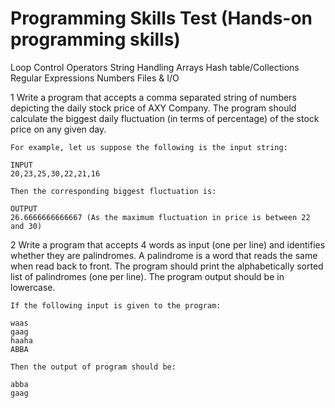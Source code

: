 # Programming Skills Test (Hands-on programming skills)

  Loop Control
  Operators
  String Handling
  Arrays
  Hash table/Collections
  Regular Expressions
  Numbers
  Files & I/O

  1 Write a program that accepts a comma separated string of numbers depicting the daily stock price of AXY Company. The program should calculate the biggest daily fluctuation (in terms of percentage) of the stock price on any given day.

    For example, let us suppose the following is the input string:

    INPUT
    20,23,25,30,22,21,16

    Then the corresponding biggest fluctuation is:

    OUTPUT
    26.6666666666667 (As the maximum fluctuation in price is between 22 and 30)

  2 Write a program that accepts 4 words as input (one per line) and identifies whether they are palindromes. A palindrome is a word that reads the same when read back to front. The program should print the alphabetically sorted list of palindromes (one per line). The program output should be in lowercase.
  
    If the following input is given to the program:
    
    waas
    gaag
    haaha
    ABBA

    Then the output of program should be:

    abba
    gaag
